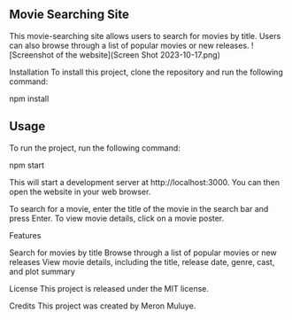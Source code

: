 ## Movie Searching Site

This movie-searching site allows users to search for movies by title. Users can also browse through a list of popular movies or new releases.
![Screenshot of the website](Screen Shot 2023-10-17.png)

Installation
To install this project, clone the repository and run the following command:

npm install


## Usage

To run the project, run the following command:

npm start

This will start a development server at http://localhost:3000. You can then open the website in your web browser.

To search for a movie, enter the title of the movie in the search bar and press Enter. To view movie details, click on a movie poster.

Features

Search for movies by title
Browse through a list of popular movies or new releases
View movie details, including the title, release date, genre, cast, and plot summary


License
This project is released under the MIT license.

Credits
This project was created by Meron Muluye.
